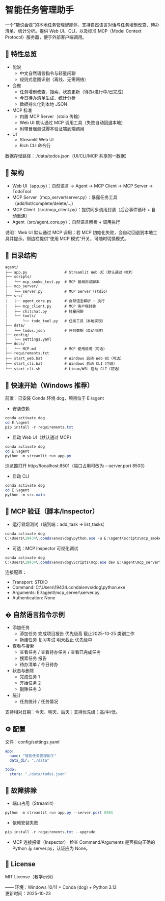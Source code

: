 # 智能任务管理助手

一个“能说会做”的本地任务管理智能体，支持自然语言对话与任务增删改查、待办清单、统计分析。提供 Web UI、CLI，以及标准 MCP（Model Context Protocol）服务器，便于外部客户端调用。

## 🎯 特性总览

- 能说
  - 中文自然语言指令与轻量闲聊
  - 规则式意图识别（离线、无需网络）
- 会做
  - 任务增删改查、搜索、状态更新（待办/进行中/已完成）
  - 今日待办清单生成、统计分析
  - 数据持久化到本地 JSON
- MCP 标准
  - 内置 MCP Server（stdio 传输）
  - Web UI 默认通过 MCP 调用工具（失败自动回退本地）
  - 附带冒烟测试脚本验证端到端调用
- UI
  - Streamlit Web UI
  - Rich CLI 命令行

数据存储路径：./data/todos.json（UI/CLI/MCP 共享同一数据）

## 🧭 架构

- Web UI（app.py）：自然语言 → Agent → MCP Client → MCP Server → TodoTool
- MCP Server（mcp_server/server.py）：暴露任务工具（add/list/complete/delete/...）
- MCP Client（src/mcp_client.py）：提供同步调用封装（后台事件循环 + 自动重连）
- Agent（src/agent_core.py）：自然语言解析 + 调用执行

说明：Web UI 默认通过 MCP 调用；若 MCP 初始化失败，会自动回退到本地工具并提示。侧边栏提供“使用 MCP 模式”开关，可随时切换模式。

## 📁 目录结构

```
agent/
├── app.py                 # Streamlit Web UI（默认通过 MCP）
├── scripts/
│   └── mcp_smoke_test.py  # MCP 冒烟测试脚本
├── mcp_server/
│   └── server.py          # MCP Server（stdio）
├── src/
│   ├── agent_core.py      # 自然语言解析 + 执行
│   ├── mcp_client.py      # MCP 客户端封装
│   ├── chitchat.py        # 轻量闲聊
│   └── tools/
│       └── todo_tool.py   # 任务工具（本地实现）
├── data/
│   └── todos.json         # 任务数据（自动创建）
├── config/
│   └── settings.yaml
├── docs/
│   └── MCP.md             # MCP 使用说明（可选）
├── requirements.txt
├── start_web.bat          # Windows 启动 Web UI（可选）
├── start_cli.bat          # Windows 启动 CLI（可选）
└── start_cli.sh           # Linux/WSL 启动 CLI（可选）
```

## 🚀 快速开始（Windows 推荐）

前置：已安装 Conda 环境 dog，项目位于 E:\agent

- 安装依赖
```powershell
conda activate dog
cd E:\agent
pip install -r requirements.txt
```

- 启动 Web UI（默认通过 MCP）
```powershell
conda activate dog
cd E:\agent
python -m streamlit run app.py
```
浏览器打开 http://localhost:8501（端口占用可改为 --server.port 8503）

- 启动 CLI
```powershell
conda activate dog
cd E:\agent
python -m src.main
```

## 🧪 MCP 验证（脚本/Inspector）

- 运行冒烟测试（端到端：add_task → list_tasks）
```powershell
conda activate dog
C:\Users\19434\.conda\envs\dog\python.exe -u E:\agent\scripts\mcp_smoke_test.py
```

- 可选：MCP Inspector 可视化调试
```powershell
conda activate dog
C:\Users\19434\.conda\envs\dog\Scripts\mcp.exe dev E:\agent\mcp_server\server.py
```
连接配置：
- Transport: STDIO
- Command: C:\Users\19434\.conda\envs\dog\python.exe
- Arguments: E:\agent\mcp_server\server.py
- Authentication: None

## �️ 自然语言指令示例

- 添加任务
  - 添加任务 完成项目报告 优先级高 截止2025-10-25 类别工作
  - 新建任务 复习考试 明天截止 优先级中
- 查看与搜索
  - 查看任务 / 查看待办任务 / 查看已完成任务
  - 搜索任务 报告
  - 待办清单 / 今日待办
- 状态与删除
  - 完成任务 1
  - 开始任务 2
  - 删除任务 3
- 统计
  - 任务统计 / 任务情况

支持相对日期：今天、明天、后天；支持优先级：高/中/低。

## ⚙️ 配置

文件：config/settings.yaml
```yaml
app:
  name: "智能任务管理助手"
  data_dir: "./data"

todo:
  store: "./data/todos.json"
```

## 🐛 故障排除

- 端口占用（Streamlit）
```powershell
python -m streamlit run app.py --server.port 8503
```

- 依赖安装失败
```powershell
pip install -r requirements.txt --upgrade
```

- MCP 连接报错（Inspector）
检查 Command/Arguments 是否指向正确的 Python 与 server.py，认证应为 None。

## 📄 License

MIT License（教学示例）

——
环境：Windows 10/11 + Conda (dog) + Python 3.12  
更新时间：2025-10-23

